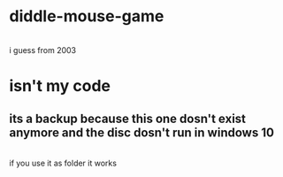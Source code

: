 # diddle-mouse-game
<br> i guess from 2003
<br>
# isn't my code <br>
## its a backup because this one dosn't exist anymore and the disc dosn't run in windows 10<br>
<br>
 if you use it as folder it works

